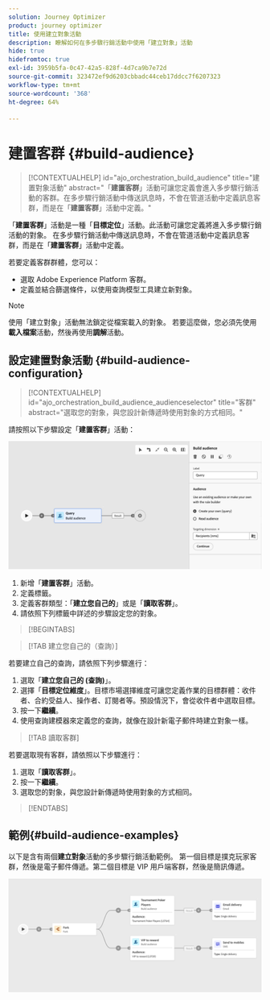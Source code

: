 ```yaml
---
solution: Journey Optimizer
product: journey optimizer
title: 使用建立對象活動
description: 瞭解如何在多步驟行銷活動中使用「建立對象」活動
hide: true
hidefromtoc: true
exl-id: 3959b5fa-0c47-42a5-828f-4d7ca9b7e72d
source-git-commit: 323472ef9d6203cbbadc44ceb17ddcc7f6207323
workflow-type: tm+mt
source-wordcount: '368'
ht-degree: 64%

---
```


# 建置客群 {#build-audience}

>[!CONTEXTUALHELP]
>id="ajo_orchestration_build_audience"
>title="建置對象活動"
>abstract="「**建置客群**」活動可讓您定義會進入多步驟行銷活動的客群。在多步驟行銷活動中傳送訊息時，不會在管道活動中定義訊息客群，而是在「**建置客群**」活動中定義。"

「**建置客群**」活動是一種「**目標定位**」活動。此活動可讓您定義將進入多步驟行銷活動的對象。 在多步驟行銷活動中傳送訊息時，不會在管道活動中定義訊息客群，而是在「**建置客群**」活動中定義。

若要定義客群群體，您可以：

* 選取 Adobe Experience Platform 客群。
* 定義並結合篩選條件，以使用查詢模型工具建立新對象。

>[!NOTE]
>
>使用「建立對象」活動無法鎖定從檔案載入的對象。 若要這麼做，您必須先使用&#x200B;**載入檔案**&#x200B;活動，然後再使用&#x200B;**調解**&#x200B;活動。

<!--
The **Build audience** activity can be placed at the beginning of the workflow or after any other activity. Any activity can be placed after the **Build audience**.
-->

## 設定建置對象活動 {#build-audience-configuration}

>[!CONTEXTUALHELP]
>id="ajo_orchestration_build_audience_audienceselector"
>title="客群"
>abstract="選取您的對象，與您設計新傳遞時使用對象的方式相同。"

請按照以下步驟設定「**建置客群**」活動：

![](../assets/workflow-audience.png)

1. 新增「**建置客群**」活動。
1. 定義標籤。
1. 定義客群類型：「**建立您自己的**」或是「**讀取客群**」。
1. 請依照下列標籤中詳述的步驟設定您的對象。

>[!BEGINTABS]

>[!TAB 建立您自己的（查詢）]

若要建立自己的查詢，請依照下列步驟進行：

1. 選取「**建立您自己的 (查詢)**」。
1. 選擇「**目標定位維度**」。目標市場選擇維度可讓您定義作業的目標群體：收件者、合約受益人、操作者、訂閱者等。預設情況下，會從收件者中選取目標。
1. 按一下&#x200B;**繼續**。
1. 使用查詢建模器來定義您的查詢，就像在設計新電子郵件時建立對象一樣。

>[!TAB 讀取客群]

若要選取現有客群，請依照以下步驟進行：

1. 選取「**讀取客群**」。
1. 按一下&#x200B;**繼續**。
1. 選取您的對象，與您設計新傳遞時使用對象的方式相同。

>[!ENDTABS]

## 範例{#build-audience-examples}

以下是含有兩個&#x200B;**建立對象**&#x200B;活動的多步驟行銷活動範例。 第一個目標是撲克玩家客群，然後是電子郵件傳遞。第二個目標是 VIP 用戶端客群，然後是簡訊傳遞。

![](../assets/workflow-audience-example.png)
